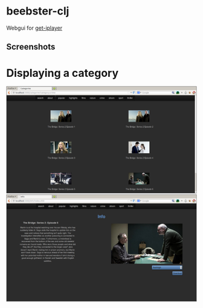 beebster-clj
============

Webgui for [get-iplayer](http://www.infradead.org/get_iplayer/html/get_iplayer.html)


Screenshots
-----------

# Displaying a category
![category](https://github.com/mswift42/beebster-clj/raw/master/Screenshot-cat.png)
![info](https://github.com/mswift42/beebster-clj/raw/master/Screenshot-info.png)


